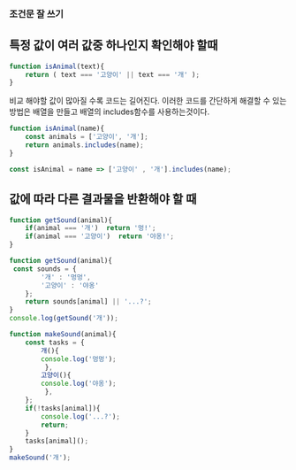 ### 조건문 잘 쓰기

## 특정 값이 여러 값중 하나인지 확인해야 할때

```javascript
function isAnimal(text){
    return ( text === '고양이' || text === '개' );
}
```

비교 해야할 값이 많아질 수록 코드는 길어진다.
이러한 코드를 간단하게 해결할 수 있는 방법은 배열을 만들고 배열의 includes함수를 사용하는것이다.
```javascript
function isAnimal(name){
    const animals = ['고양이', '개'];
    return animals.includes(name);
}
```

```javascript
const isAnimal = name => ['고양이' , '개'].includes(name);
```

## 값에 따라 다른 결과물을 반환해야 할 때


```javascript
function getSound(animal){
    if(animal === '개')  return '멍!'; 
    if(animal === '고양이')  return '야옹!'; 
}
```

```javascript
function getSound(animal){
 const sounds = {
        '개' : '멍멍',
        '고양이' : '야옹'
    };
    return sounds[animal] || '...?'; 
}
console.log(getSound('개'));
```

```javascript
function makeSound(animal){
    const tasks = {
        개(){
        console.log('멍멍');
         },
        고양이(){
        console.log('야옹');
         },
    };
    if(!tasks[animal]){
        console.log('...?');
        return;
    }
    tasks[animal]();
}
makeSound('개');
```